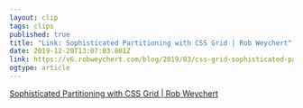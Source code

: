 ```yaml
---
layout: clip 
tags: clips 
published: true 
title: "Link: Sophisticated Partitioning with CSS Grid | Rob Weychert" 
date: 2019-12-20T13:07:03.801Z 
link: https://v6.robweychert.com/blog/2019/03/css-grid-sophisticated-partitioning/#the-typographic-cherry-on-top 
ogtype: article 
---
```

[Sophisticated Partitioning with CSS Grid | Rob Weychert](https://v6.robweychert.com/blog/2019/03/css-grid-sophisticated-partitioning/#the-typographic-cherry-on-top) 
